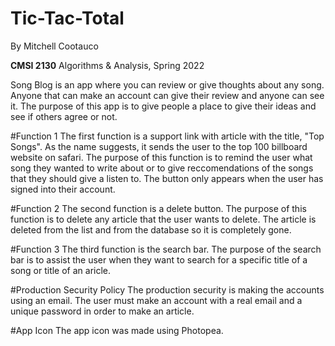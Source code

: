 # Tic-Tac-Total
By Mitchell Cootauco

**CMSI 2130** Algorithms & Analysis, Spring 2022

Song Blog is an app where you can review or give thoughts about any song. Anyone that can make an account can give their review and anyone can see it. The purpose of this app is to give people a place to give their ideas and see if others agree or not. 

#Function 1
The first function is a support link with article with the title, "Top Songs". As the name suggests, it sends the user to the top 100 billboard website on safari. The purpose of this function is to remind the user what song they wanted to write about or to give reccomendations of the songs that they should give a listen to. The button only appears when the user has signed into their account. 

#Function 2
The second function is a delete button. The purpose of this function is to delete any article that the user wants to delete. The article is deleted from the list and from the database so it is completely gone. 

#Function 3
The third function is the search bar. The purpose of the search bar is to assist the user when they want to search for a specific title of a song or title of an aricle. 

#Production Security Policy
The production security is making the accounts using an email. The user must make an account with a real email and a unique password in order to make an article. 

#App Icon
The app icon was made using Photopea.
